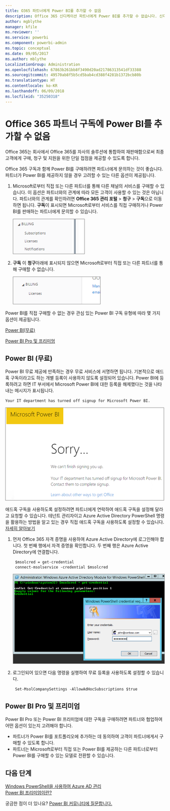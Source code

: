 ```yaml
---
title: O365 파트너에게 Power BI를 추가할 수 없음
description: Office 365 신디케이션 파트너에게 Power BI를 추가할 수 없습니다. 신디케이티드 모델은 Office 365에서 사용하는 구매 모델입니다.
author: mgblythe
manager: kfile
ms.reviewer: ''
ms.service: powerbi
ms.component: powerbi-admin
ms.topic: conceptual
ms.date: 09/05/2017
ms.author: mblythe
LocalizationGroup: Administration
ms.openlocfilehash: 67863b261bb8f3490d20ad21786313541df33388
ms.sourcegitcommit: 49570ab8f5b5cd5bab4cd388f4281b1372bcb80b
ms.translationtype: HT
ms.contentlocale: ko-KR
ms.lasthandoff: 06/09/2018
ms.locfileid: "35250318"
---
```

# <a name="unable-to-add-power-bi-to-office-365-partner-subscription"></a>Office 365 파트너 구독에 Power BI를 추가할 수 없음
Office 365는 회사에서 Office 365를 자사의 솔루션에 통합하여 재판매함으로써 최종 고객에게 구매, 청구 및 지원을 위한 단일 접점을 제공할 수 있도록 합니다.

Office 365 구독과 함께 Power BI를 구매하려면 파트너에게 문의하는 것이 좋습니다. 파트너가 Power BI를 제공하지 않을 경우 고려할 수 있는 다른 옵션이 제공됩니다.

1. Microsoft로부터 직접 또는 다른 파트너를 통해 다른 채널의 서비스를 구매할 수 있습니다. 이 옵션은 파트너와의 관계에 따라 모든 고객이 사용할 수 있는 것은 아닙니다. 파트너와의 관계를 확인하려면 **Office 365 관리 포털** > **청구** > **구독**으로 이동하면 됩니다. **구독**이 표시되면 Microsoft로부터 서비스를 직접 구매하거나 Power BI를 판매하는 파트너에게 문의할 수 있습니다.
   
    ![](media/service-admin-syndication-partner/billingsub.png)
2. **구독** 이 **청구**아래에 표시되지 않으면 Microsoft로부터 직접 또는 다른 파트너를 통해 구매할 수 없습니다. 
   
   ![](media/service-admin-syndication-partner/billing.png)

Power BI를 직접 구매할 수 없는 경우 관심 있는 Power BI 구독 유형에 따라 몇 가지 옵션이 제공됩니다.

[Power BI(무료)](#power-bi-free)

[Power BI Pro 및 프리미엄](#power-bi-pro)

## <a name="power-bi-free"></a>Power BI (무료)
Power BI 무료 제공에 만족하는 경우 무료 서비스에 서명하면 됩니다. 기본적으로 애드혹 구독이라고도 하는 개별 등록이 사용하지 않도록 설정되어 있습니다. Power BI에 등록하려고 하면 IT 부서에서 Microsoft Power BI에 대한 등록을 해제했다는 것을 나타내는 메시지가 표시됩니다.

    Your IT department has turned off signup for Microsoft Power BI.

![](media/service-admin-syndication-partner/sorry.png)

애드혹 구독을 사용하도록 설정하려면 파트너에게 연락하여 애드혹 구독을 설정해 달라고 요청할 수 있습니다. 테넌트 관리자이고 Azure Active Directory PowerShell 명령을 활용하는 방법을 알고 있는 경우 직접 애드혹 구독을 사용하도록 설정할 수 있습니다. [자세히 알아보기](https://technet.microsoft.com/library/jj151815.aspx)

1. 먼저 Office 365 자격 증명을 사용하여 Azure Active Directory에 로그인해야 합니다. 첫 번째 행에서 자격 증명을 확인합니다. 두 번째 행은 Azure Active Directory에 연결합니다.
   
        $msolcred = get-credential
        connect-msolservice -credential $msolcred
   
    ![](media/service-admin-syndication-partner/aad-signin.png)
2. 로그인되어 있으면 다음 명령을 실행하여 무료 등록을 사용하도록 설정할 수 있습니다.
   
        Set-MsolCompanySettings -AllowAdHocSubscriptions $true

## <a name="power-bi-pro-and-premium"></a>Power BI Pro 및 프리미엄
Power BI Pro 또는 Power BI 프리미엄에 대한 구독을 구매하려면 파트너와 협업하여 어떤 옵션이 있는지 고려해야 합니다.

* 파트너가 Power BI를 포트폴리오에 추가하는 데 동의하여 고객이 파트너에게서 구매할 수 있도록 합니다.
* 파트너는 Microsoft로부터 직접 또는 Power BI를 제공하는 다른 파트너로부터 Power BI를 구매할 수 있는 모델로 전환할 수 있습니다.

## <a name="next-steps"></a>다음 단계
[Windows PowerShell을 사용하여 Azure AD 관리](https://technet.microsoft.com/library/jj151815.aspx)  
[Power BI 프리미엄이란?](service-premium.md)

궁금한 점이 더 있나요? [Power BI 커뮤니티에 질문합니다.](http://community.powerbi.com/)

